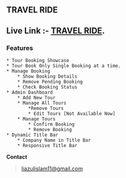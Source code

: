 
## TRAVEL RIDE

## Live Link :- [TRAVEL RIDE](https://travel--ride.web.app/).

### **Features**

    * Tour Booking Showcase
    * Tour Book Only Single Booking at a time.
    * Manage Booking
        * Show Booking Details
        * Remove Pending Booking
        * Check Booking Status
    * Admin Dashboard
        * Add New Tour
        * Manage All Tours
            *Remove Tours
            * Edit Tours [Not Available Now]
        * Manage Tours
            * Confirm Booking
            * Remove Booking
    * Dynamic Title Bar
        * Company Name in Title Bar
        * Responsive Title Bar

**Contact**

> liazulislam11@gmail.com